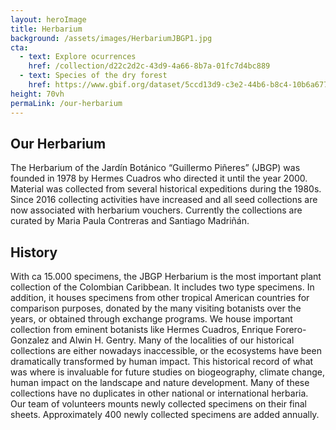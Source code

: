 ```yaml
---
layout: heroImage 
title: Herbarium
background: /assets/images/HerbariumJBGP1.jpg
cta:
  - text: Explore ocurrences
    href: /collection/d22c2d2c-43d9-4a66-8b7a-01fc7d4bc889
  - text: Species of the dry forest
    href: https://www.gbif.org/dataset/5ccd13d9-c3e2-44b6-b8c4-10b6a6771f83
height: 70vh
permaLink: /our-herbarium
---
```


## Our Herbarium 

The Herbarium of the Jardín Botánico “Guillermo Piñeres” (JBGP) was founded in 1978 by Hermes Cuadros who directed it until the year 2000. Material was collected from several historical expeditions during the 1980s. Since 2016 collecting activities have increased and all seed collections are now associated with herbarium vouchers. Currently the collections are curated by Maria Paula Contreras and Santiago Madriñán.

## History

With ca 15.000 specimens, the JBGP Herbarium is the most important plant collection of the Colombian Caribbean. It includes two type specimens. In addition, it houses specimens from other tropical American countries for comparison purposes, donated by the many visiting botanists over the years, or obtained through exchange programs. We house important collection from eminent botanists like Hermes Cuadros, Enrique Forero-Gonzalez and Alwin H. Gentry. Many of the localities of our historical collections are either nowadays inaccessible, or the ecosystems have been dramatically transformed by human impact. This historical record of what was where is invaluable for future studies on biogeography, climate change, human impact on the landscape and nature development. Many of these collections have no duplicates in other national or international herbaria. Our team of volunteers mounts newly collected specimens on their final sheets. Approximately 400 newly collected specimens are added annually.
